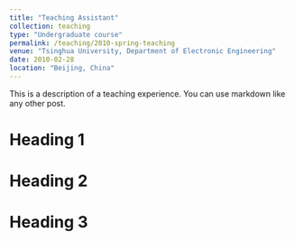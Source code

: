 ```yaml
---
title: "Teaching Assistant"
collection: teaching
type: "Undergraduate course"
permalink: /teaching/2010-spring-teaching
venue: "Tsinghua University, Department of Electronic Engineering"
date: 2010-02-28
location: "Beijing, China"
---
```


This is a description of a teaching experience. You can use markdown like any other post.

Heading 1
======

Heading 2
======

Heading 3
======